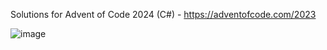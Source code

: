 Solutions for Advent of Code 2024 (C#) - https://adventofcode.com/2023

![image](https://github.com/user-attachments/assets/73e53b22-bb30-44de-acfe-b42f1b2bcf58)
